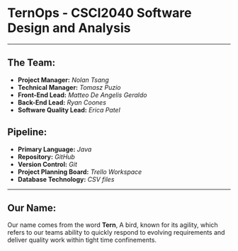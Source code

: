 # TernOps - CSCI2040 Software Design and Analysis

***

## The Team:
 - **Project Manager:**  *Nolan Tsang*
 - **Technical Manager:** *Tomasz Puzio*
 - **Front-End Lead:** *Matteo De Angelis Geraldo*
 - **Back-End Lead:** *Ryan Coones*
 - **Software Quality Lead:** *Erica Patel*

## Pipeline:
 - **Primary Language:** *Java*
 - **Repository:** *GitHub*
 - **Version Control:** *Git*
 - **Project Planning Board:** *Trello Workspace*
 - **Database Technology:** *CSV files*

***

## Our Name:
Our name comes from the word **Tern**, A bird, known for its agility,
which refers to our teams ability to quickly respond to evolving
requirements and deliver quality work within tight time confinements.

